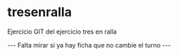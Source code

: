 # tresenralla
Ejercicio GIT del ejercicio tres en ralla

--- Falta mirar si ya hay ficha que no cambie el turno ---

